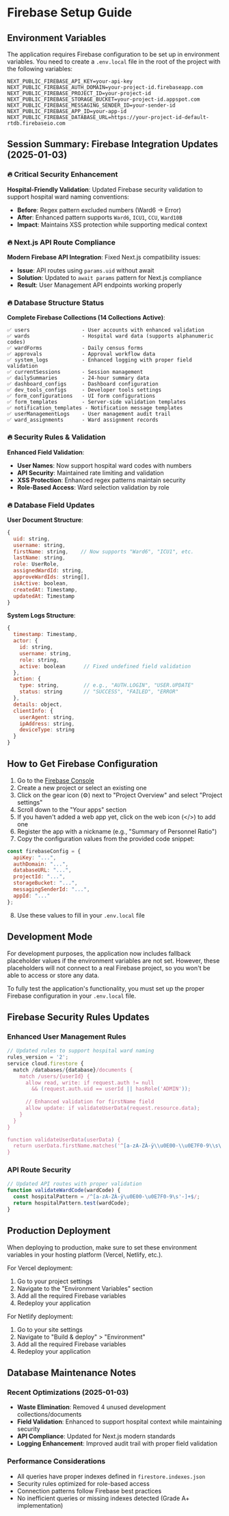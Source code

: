 # Firebase Setup Guide

## Environment Variables

The application requires Firebase configuration to be set up in environment variables. You need to create a `.env.local` file in the root of the project with the following variables:

```
NEXT_PUBLIC_FIREBASE_API_KEY=your-api-key
NEXT_PUBLIC_FIREBASE_AUTH_DOMAIN=your-project-id.firebaseapp.com
NEXT_PUBLIC_FIREBASE_PROJECT_ID=your-project-id
NEXT_PUBLIC_FIREBASE_STORAGE_BUCKET=your-project-id.appspot.com
NEXT_PUBLIC_FIREBASE_MESSAGING_SENDER_ID=your-sender-id
NEXT_PUBLIC_FIREBASE_APP_ID=your-app-id
NEXT_PUBLIC_FIREBASE_DATABASE_URL=https://your-project-id-default-rtdb.firebaseio.com
```

## Session Summary: Firebase Integration Updates (2025-01-03)

### 🔥 **Critical Security Enhancement**
**Hospital-Friendly Validation**: Updated Firebase security validation to support hospital ward naming conventions:
- **Before**: Regex pattern excluded numbers (Ward6 → Error)
- **After**: Enhanced pattern supports `Ward6`, `ICU1`, `CCU`, `Ward10B`
- **Impact**: Maintains XSS protection while supporting medical context

### 🔥 **Next.js API Route Compliance**  
**Modern Firebase API Integration**: Fixed Next.js compatibility issues:
- **Issue**: API routes using `params.uid` without await
- **Solution**: Updated to `await params` pattern for Next.js compliance
- **Result**: User Management API endpoints working properly

### 🔥 **Database Structure Status**
**Complete Firebase Collections (14 Collections Active)**:
```
✅ users                 - User accounts with enhanced validation
✅ wards                 - Hospital ward data (supports alphanumeric codes)
✅ wardForms             - Daily census forms
✅ approvals             - Approval workflow data
✅ system_logs           - Enhanced logging with proper field validation
✅ currentSessions       - Session management
✅ dailySummaries        - 24-hour summary data
✅ dashboard_configs     - Dashboard configuration
✅ dev_tools_configs     - Developer tools settings
✅ form_configurations   - UI form configurations
✅ form_templates        - Server-side validation templates
✅ notification_templates - Notification message templates
✅ userManagementLogs    - User management audit trail
✅ ward_assignments      - Ward assignment records
```

### 🔥 **Security Rules & Validation**
**Enhanced Field Validation**:
- **User Names**: Now support hospital ward codes with numbers
- **API Security**: Maintained rate limiting and validation
- **XSS Protection**: Enhanced regex patterns maintain security
- **Role-Based Access**: Ward selection validation by role

### 🔥 **Database Field Updates**
**User Document Structure**:
```javascript
{
  uid: string,
  username: string,
  firstName: string,    // Now supports "Ward6", "ICU1", etc.
  lastName: string,
  role: UserRole,
  assignedWardId: string,
  approveWardIds: string[],
  isActive: boolean,
  createdAt: Timestamp,
  updatedAt: Timestamp
}
```

**System Logs Structure**:
```javascript
{
  timestamp: Timestamp,
  actor: {
    id: string,
    username: string,
    role: string,
    active: boolean      // Fixed undefined field validation
  },
  action: {
    type: string,        // e.g., "AUTH.LOGIN", "USER.UPDATE"
    status: string       // "SUCCESS", "FAILED", "ERROR"
  },
  details: object,
  clientInfo: {
    userAgent: string,
    ipAddress: string,
    deviceType: string
  }
}
```

## How to Get Firebase Configuration

1. Go to the [Firebase Console](https://console.firebase.google.com/)
2. Create a new project or select an existing one
3. Click on the gear icon (⚙️) next to "Project Overview" and select "Project settings"
4. Scroll down to the "Your apps" section
5. If you haven't added a web app yet, click on the web icon (</>) to add one
6. Register the app with a nickname (e.g., "Summary of Personnel Ratio")
7. Copy the configuration values from the provided code snippet:

```javascript
const firebaseConfig = {
  apiKey: "...",
  authDomain: "...",
  databaseURL: "...",
  projectId: "...",
  storageBucket: "...",
  messagingSenderId: "...",
  appId: "..."
};
```

8. Use these values to fill in your `.env.local` file

## Development Mode

For development purposes, the application now includes fallback placeholder values if the environment variables are not set. However, these placeholders will not connect to a real Firebase project, so you won't be able to access or store any data.

To fully test the application's functionality, you must set up the proper Firebase configuration in your `.env.local` file.

## Firebase Security Rules Updates

### Enhanced User Management Rules
```javascript
// Updated rules to support hospital ward naming
rules_version = '2';
service cloud.firestore {
  match /databases/{database}/documents {
    match /users/{userId} {
      allow read, write: if request.auth != null 
        && (request.auth.uid == userId || hasRole('ADMIN'));
      
      // Enhanced validation for firstName field
      allow update: if validateUserData(request.resource.data);
    }
  }
}

function validateUserData(userData) {
  return userData.firstName.matches('^[a-zA-ZÀ-ÿ\\u0E00-\\u0E7F0-9\\s\'-]+$');
}
```

### API Route Security
```javascript
// Updated API routes with proper validation
function validateWardCode(wardCode) {
  const hospitalPattern = /^[a-zA-ZÀ-ÿ\u0E00-\u0E7F0-9\s'-]+$/;
  return hospitalPattern.test(wardCode);
}
```

## Production Deployment

When deploying to production, make sure to set these environment variables in your hosting platform (Vercel, Netlify, etc.).

For Vercel deployment:
1. Go to your project settings
2. Navigate to the "Environment Variables" section
3. Add all the required Firebase variables
4. Redeploy your application

For Netlify deployment:
1. Go to your site settings
2. Navigate to "Build & deploy" > "Environment"
3. Add all the required Firebase variables
4. Redeploy your application

## Database Maintenance Notes

### Recent Optimizations (2025-01-03)
- **Waste Elimination**: Removed 4 unused development collections/documents
- **Field Validation**: Enhanced to support hospital context while maintaining security
- **API Compliance**: Updated for Next.js modern standards
- **Logging Enhancement**: Improved audit trail with proper field validation

### Performance Considerations
- All queries have proper indexes defined in `firestore.indexes.json`
- Security rules optimized for role-based access
- Connection patterns follow Firebase best practices
- No inefficient queries or missing indexes detected (Grade A+ implementation) 